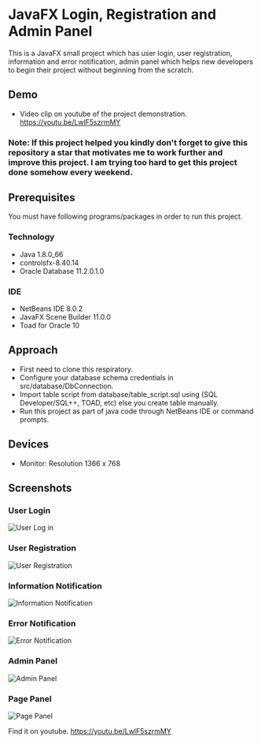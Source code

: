 # JavaFX Login, Registration and Admin Panel
This is a JavaFX small project which has user login, user registration, information and error notification, admin panel which helps new developers to begin their project without beginning from the scratch.

## Demo
* Video clip on youtube of the project demonstration. https://youtu.be/LwlF5szrmMY

### Note: If this project helped you kindly don't forget to give this repository a star that motivates me to work further and improve this project. I am trying too hard to get this project done somehow every weekend.

## Prerequisites

You must have following programs/packages in order to run this project.

### Technology

* Java 1.8.0_66
* controlsfx-8.40.14
* Oracle Database 11.2.0.1.0

### IDE

* NetBeans IDE 8.0.2
* JavaFX Scene Builder 11.0.0
* Toad for Oracle 10

## Approach

* First need to clone this respiratory.
* Configure your database schema credentials in src/database/DbConnection.
* Import table script from database/table_script.sql using (SQL Developer/SQL++, TOAD, etc) else you create table manually.
* Run this project as part of java code through NetBeans IDE or command prompts.

## Devices

* Monitor: Resolution 1366 x 768

## Screenshots

### User Login
![User Log in](https://raw.github.com/inforkgodara/javafx-login-registration-admin-panel/master/screenshots/javafx-user-login-screenshot.png?raw=true "JavaFX User Login")

### User Registration
![User Registration](https://raw.github.com/inforkgodara/javafx-login-registration-admin-panel/master/screenshots/javafx-user-registration-screenshot.png?raw=true "JavaFX User Registration")

### Information Notification
![Information Notification](https://raw.github.com/inforkgodara/javafx-login-registration-admin-panel/master/screenshots/javafx-information-validation-screenshot.png?raw=true "JavaFX Information Notification")

### Error Notification
![Error Notification](https://raw.github.com/inforkgodara/javafx-login-registration-admin-panel/master/screenshots/javafx-error-validation-screenshot.png?raw=true "JavaFX Error Notification")

### Admin Panel
![Admin Panel](https://raw.github.com/inforkgodara/javafx-login-registration-admin-panel/master/screenshots/javafx-admin-panel-home-screenshot.png?raw=true "JavaFX Admin Panel")

### Page Panel
![Page Panel](https://raw.github.com/inforkgodara/javafx-login-registration-admin-panel/master/screenshots/javafx-admin-panel-page-1-screenshot.png?raw=true "JavaFX Page Panel")

Find it on youtube. https://youtu.be/LwlF5szrmMY
